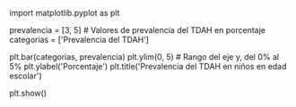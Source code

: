 import matplotlib.pyplot as plt

prevalencia = [3, 5]  # Valores de prevalencia del TDAH en porcentaje
categorias = ['Prevalencia del TDAH']

plt.bar(categorias, prevalencia)
plt.ylim(0, 5)  # Rango del eje y, del 0% al 5%
plt.ylabel('Porcentaje')
plt.title('Prevalencia del TDAH en niños en edad escolar')

plt.show()
